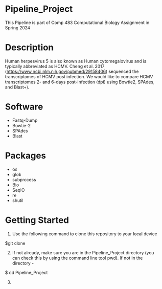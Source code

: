 # Pipeline_Project
This Pipeline is part of Comp 483 Computational Biology Assignment in Spring 2024

# Description
Human herpesvirus 5 is also known as Human cytomegalovirus and is typically abbreviated as HCMV. Cheng et al. 2017 (https://www.ncbi.nlm.nih.gov/pubmed/29158406) sequenced the transcriptomes of HCMV post infection. We would like to compare HCMV transcriptomes 2- and 6-days post-infection (dpi) using Bowtie2, SPAdes, and Blast+). 

# Software 
 - Fastq-Dump
 - Bowtie-2
 - SPAdes
 - Blast

# Packages 
 - os
 - glob
 - subprocess
 - Bio
 - SeqIO
 - re
 - shutil

# Getting Started 
1. Use the following command to clone this repository to your local device

$git clone 

2. If not already, make sure you are in the Pipeline_Project directory (you can check this by using the command line tool pwd). If not in the directory -

$ cd Pipeline_Project 

3. 


 
